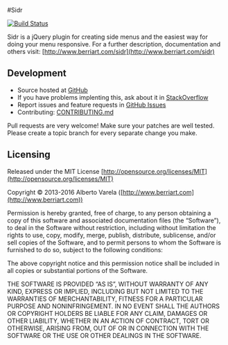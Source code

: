#Sidr

[![Build Status](https://travis-ci.org/artberri/sidr.svg?branch=master)](https://travis-ci.org/artberri/sidr)

Sidr is a jQuery plugin for creating side menus and the easiest way for doing your menu responsive. For a further description, documentation and others visit: [http://www.berriart.com/sidr](http://www.berriart.com/sidr)

## Development

- Source hosted at [GitHub](https://github.com/artberri/sidr)
- If you have problems implenting this, ask about it in [StackOverflow](http://stackoverflow.com/search?q=sidr)
- Report issues and feature requests in [GitHub Issues](https://github.com/artberri/sidr/issues)
- Contributing: [CONTRIBUTING.md](CONTRIBUTING.md)

Pull requests are very welcome! Make sure your patches are well tested. Please create a topic branch for every separate change you make.

## Licensing

Released under the MIT License [http://opensource.org/licenses/MIT](http://opensource.org/licenses/MIT)

Copyright © 2013-2016 Alberto Varela ([http://www.berriart.com](http://www.berriart.com))

Permission is hereby granted, free of charge, to any person obtaining a copy of this software and associated documentation files (the “Software”), to deal in the Software without restriction, including without limitation the rights to use, copy, modify, merge, publish, distribute, sublicense, and/or sell copies of the Software, and to permit persons to whom the Software is furnished to do so, subject to the following conditions:

The above copyright notice and this permission notice shall be included in all copies or substantial portions of the Software.

THE SOFTWARE IS PROVIDED “AS IS”, WITHOUT WARRANTY OF ANY KIND, EXPRESS OR IMPLIED, INCLUDING BUT NOT LIMITED TO THE WARRANTIES OF MERCHANTABILITY, FITNESS FOR A PARTICULAR PURPOSE AND NONINFRINGEMENT. IN NO EVENT SHALL THE AUTHORS OR COPYRIGHT HOLDERS BE LIABLE FOR ANY CLAIM, DAMAGES OR OTHER LIABILITY, WHETHER IN AN ACTION OF CONTRACT, TORT OR OTHERWISE, ARISING FROM, OUT OF OR IN CONNECTION WITH THE SOFTWARE OR THE USE OR OTHER DEALINGS IN THE SOFTWARE.
